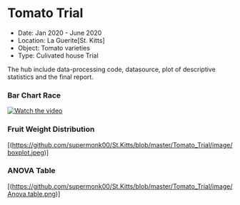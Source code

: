 # Tomato Trial
* Date: 		Jan 2020 - June 2020
* Location:	La Guerite[St. Kitts]
* Object:		Tomato varieties
* Type:		Culivated house Trial

The hub include data-processing code, datasource, plot of descriptive statistics and the final report.


### Bar Chart Race 
[![Watch the video](https://github.com/supermonk00/St.Kitts/blob/master/Tomato_Trial/image/Bar.chart.race.cover.png)](https://github.com/supermonk00/St.Kitts/blob/master/Tomato_Trial/image/Bar.chart.race.cover.png)

### Fruit Weight Distribution
[(https://github.com/supermonk00/St.Kitts/blob/master/Tomato_Trial/image/boxplot.jpeg)]
### ANOVA Table
[(https://github.com/supermonk00/St.Kitts/blob/master/Tomato_Trial/image/Anova.table.png)]
